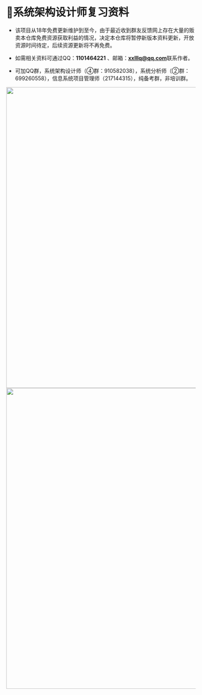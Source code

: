 ﻿# :100:系统架构设计师复习资料
 
- 该项目从18年免费更新维护到至今，由于最近收到群友反馈网上存在大量的贩卖本仓库免费资源获取利益的情况，决定本仓库将暂停新版本资料更新，开放资源时间待定，后续资源更新将不再免费。
 
- 如需相关资料可通过QQ：**1101464221** 、邮箱：**xxlllq@qq.com**联系作者。
 
- 可加QQ群，系统架构设计师（④群：910582038），系统分析师（②群：699260558），信息系统项目管理师（217144315），纯备考群，非培训群。

<div align="center">
  <kbd><img src="https://raw.githubusercontent.com/xxlllq/system_architect/master/files.png" width=800 />
    </kbd>
   </div>

<div align="center">
  <kbd><img src="https://raw.githubusercontent.com/xxlllq/system_architect/master/rq.png" width=800 />
    </kbd>
   </div>

